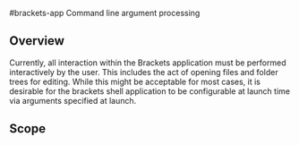 #brackets-app Command line argument processing

## Overview
Currently, all interaction within the Brackets application must be performed interactively by the user.  This includes the act of opening files and folder trees for editing.  While this might be acceptable for most cases, it is desirable for the brackets shell application to be configurable at launch time via arguments specified at launch.

## Scope

